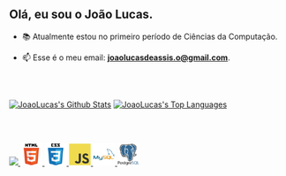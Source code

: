 
## Olá, eu sou o João Lucas.

- 📚 Atualmente estou no primeiro período de Ciências da Computação.

- 📫 Esse é o meu email: **joaolucasdeassis.o@gmail.com**.

<br/>
<br/>

   <a href="https://github.com/JoaoLucasAssis/github-readme-stats"><img alt="JoaoLucas's Github Stats" src="https://github-readme-stats.vercel.app/api?username=JoaoLucasAssis&show_icons=true&count_private=true&theme=react&hide_border=true&bg_color=0D1117" /></a>
  <a href="https://github.com/JoaoLucasAssis/github-readme-stats"><img alt="JoaoLucas's Top Languages" src="https://github-readme-stats.vercel.app/api/top-langs/?username=JoaoLucasAssis&langs_count=8&count_private=true&layout=compact&theme=react&hide_border=true&bg_color=0D1117" /></a>

<br/>
<br/>

<p align="left">
    <a href="https://www.python.org" target="_blank"> <img src="https://img.icons8.com/color/48/000000/python.png"/> </a>  
    <a href="https://www.w3.org/html/" target="_blank" rel="noreferrer"> <img src="https://raw.githubusercontent.com/devicons/devicon/master/icons/html5/html5-original-wordmark.svg" alt="html5" width="40" height="40"/> </a> 
    <a href="https://www.w3schools.com/css/" target="_blank" rel="noreferrer"> <img src="https://raw.githubusercontent.com/devicons/devicon/master/icons/css3/css3-original-wordmark.svg" alt="css3" width="40" height="40"/> </a>
    <a href="https://developer.mozilla.org/en-US/docs/Web/JavaScript" target="_blank" rel="noreferrer"> <img src="https://raw.githubusercontent.com/devicons/devicon/master/icons/javascript/javascript-original.svg" alt="javascript" width="40" height="40"/> </a>
    <a href="https://www.mysql.com/" target="_blank" rel="noreferrer"> <img src="https://raw.githubusercontent.com/devicons/devicon/master/icons/mysql/mysql-original-wordmark.svg" alt="mysql" width="40" height="40"/> </a>
    <a href="https://www.postgresql.org" target="_blank" rel="noreferrer"> <img src="https://raw.githubusercontent.com/devicons/devicon/master/icons/postgresql/postgresql-original-wordmark.svg" alt="postgresql" width="40" height="40"/> </a>
</p>
